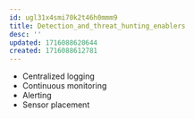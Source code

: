 ```yaml
---
id: ugl31x4smi70k2t46h0mmm9
title: Detection_and_threat_hunting_enablers
desc: ''
updated: 1716088620644
created: 1716088612781
---
```

- Centralized logging
- Continuous monitoring
- Alerting
- Sensor placement